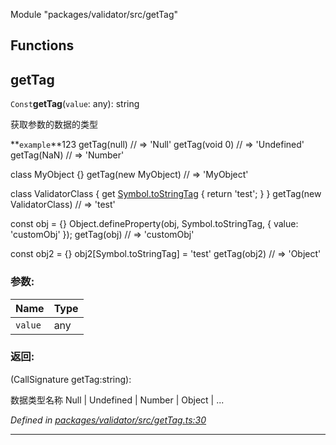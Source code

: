 Module &quot;packages/validator/src/getTag&quot;

## Functions

## getTag

`Const`**getTag**(`value`: any): string

获取参数的数据的类型

**`example`**123 
 getTag(null) // => 'Null'
 getTag(void 0) // => 'Undefined'
 getTag(NaN) // => 'Number'

 class MyObject {}
 getTag(new MyObject) // => 'MyObject'

 class ValidatorClass {
   get [Symbol.toStringTag]() {
     return 'test';
   }
 }
 getTag(new ValidatorClass) // => 'test'

 const obj = {}
 Object.defineProperty(obj, Symbol.toStringTag, { value: 'customObj' });
 getTag(obj) // => 'customObj'

 const obj2 = {}
 obj2[Symbol.toStringTag] = 'test'
 getTag(obj2) // => 'Object'

### 参数:

Name | Type |
------ | ------ |
`value` | any |

### 返回:

(CallSignature getTag:string): 

数据类型名称 Null | Undefined | Number | Object | ...

*Defined in [packages/validator/src/getTag.ts:30](https://github.com/extend-js/extend/blob/d92be1e/packages/validator/src/getTag.ts#L30)*

___
